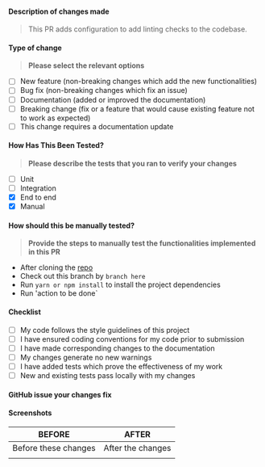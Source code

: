 #### Description of changes made

> This PR adds configuration to add linting checks to the codebase.

#### Type of change

> **Please select the relevant options**

- [ ] New feature (non-breaking changes which add the new functionalities)
- [ ] Bug fix (non-breaking changes which fix an issue)
- [ ] Documentation (added or improved the documentation)
- [ ] Breaking change (fix or a feature that would cause existing feature not to work as expected)
- [ ] This change requires a documentation update

#### How Has This Been Tested?

> **Please describe the tests that you ran to verify your changes**

- [ ] Unit
- [ ] Integration
- [x] End to end
- [x] Manual

#### How should this be manually tested?

> **Provide the steps to manually test the functionalities implemented in this PR**

- After cloning the [repo](git@github.com:Ossix-Technologies/2u-webapp.git)
- Check out this branch by `branch here`
- Run `yarn or npm install` to install the project dependencies
- Run 'action to be done`

#### Checklist

- [ ] My code follows the style guidelines of this project
- [ ] I have ensured coding conventions for my code prior to submission
- [ ] I have made corresponding changes to the documentation
- [ ] My changes generate no new warnings
- [ ] I have added tests which prove the effectiveness of my work
- [ ] New and existing tests pass locally with my changes

#### GitHub issue your changes fix

#### Screenshots

|        BEFORE        |       AFTER       |
| :------------------: | :---------------: |
| Before these changes | After the changes |
|                      |                   |
